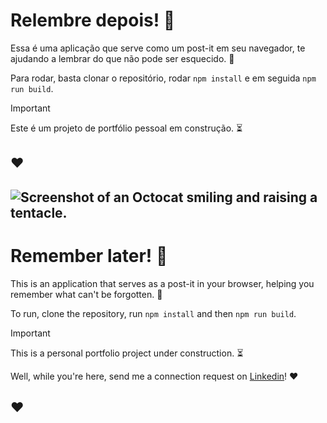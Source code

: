 # Relembre depois! :pencil:

Essa é uma aplicação que serve como um post-it em seu navegador, te ajudando a lembrar do que não pode ser esquecido. :no_good:

Para rodar, basta clonar o repositório, rodar `npm install` e em seguida `npm run build`.

> [!IMPORTANT]
> Este é um projeto de portfólio pessoal em construção. :hourglass_flowing_sand:

## ♥

## ![Screenshot of an Octocat smiling and raising a tentacle.](https://myoctocat.com/assets/images/base-octocat.svg)

# Remember later! :pencil:

This is an application that serves as a post-it in your browser, helping you remember what can't be forgotten. :no_good:

To run, clone the repository, run `npm install` and then `npm run build`.

> [!IMPORTANT]
> This is a personal portfolio project under construction. :hourglass_flowing_sand:

Well, while you're here, send me a connection request on [Linkedin](https://www.linkedin.com/in/pamelabadermann/)! ♥

## ♥
